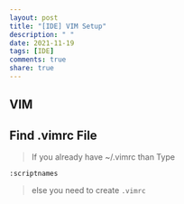 ```yaml
---
layout: post
title: "[IDE] VIM Setup"
description: " "
date: 2021-11-19
tags: [IDE]
comments: true
share: true
---
```



## VIM
## Find .vimrc File
> If you already have ~/.vimrc than Type
```
:scriptnames
```
> else you need to create <code>.vimrc</code>